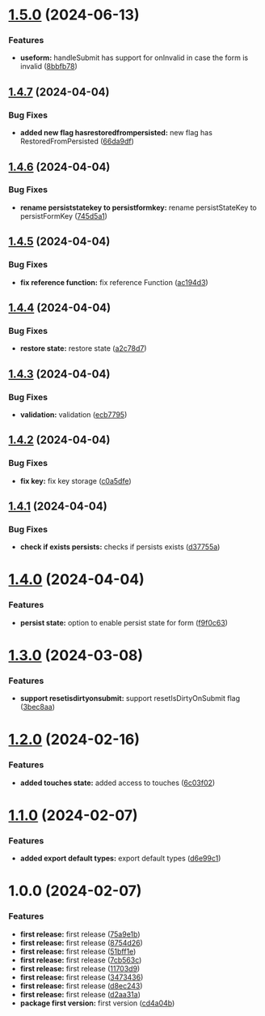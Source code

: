 # [1.5.0](https://github.com/resourge/vue3-hook-form/compare/v1.4.7...v1.5.0) (2024-06-13)


### Features

* **useform:** handleSubmit has support for onInvalid in case the form is invalid ([8bbfb78](https://github.com/resourge/vue3-hook-form/commit/8bbfb78c7c2f2151911433e4f71cb126aac18eb6))

## [1.4.7](https://github.com/resourge/vue3-hook-form/compare/v1.4.6...v1.4.7) (2024-04-04)


### Bug Fixes

* **added new flag hasrestoredfrompersisted:** new flag has RestoredFromPersisted ([66da9df](https://github.com/resourge/vue3-hook-form/commit/66da9df3531b2e7107f01fee57ea0c926e6c2133))

## [1.4.6](https://github.com/resourge/vue3-hook-form/compare/v1.4.5...v1.4.6) (2024-04-04)


### Bug Fixes

* **rename persiststatekey to persistformkey:** rename persistStateKey to persistFormKey ([745d5a1](https://github.com/resourge/vue3-hook-form/commit/745d5a1dd7e9f3f79f9bb0a76c512faade41c413))

## [1.4.5](https://github.com/resourge/vue3-hook-form/compare/v1.4.4...v1.4.5) (2024-04-04)


### Bug Fixes

* **fix reference function:** fix reference Function ([ac194d3](https://github.com/resourge/vue3-hook-form/commit/ac194d3bc8afb288932bd3a511acd488809f8afc))

## [1.4.4](https://github.com/resourge/vue3-hook-form/compare/v1.4.3...v1.4.4) (2024-04-04)


### Bug Fixes

* **restore state:** restore state ([a2c78d7](https://github.com/resourge/vue3-hook-form/commit/a2c78d7b13ae3c5c92f85bcc160c58f6e9b300d3))

## [1.4.3](https://github.com/resourge/vue3-hook-form/compare/v1.4.2...v1.4.3) (2024-04-04)


### Bug Fixes

* **validation:** validation ([ecb7795](https://github.com/resourge/vue3-hook-form/commit/ecb7795bd47d79e5e7ef12cfa65d6eab1354cb83))

## [1.4.2](https://github.com/resourge/vue3-hook-form/compare/v1.4.1...v1.4.2) (2024-04-04)


### Bug Fixes

* **fix key:** fix key storage ([c0a5dfe](https://github.com/resourge/vue3-hook-form/commit/c0a5dfe154e73bf011bf2e92b282b7882fbdb2b2))

## [1.4.1](https://github.com/resourge/vue3-hook-form/compare/v1.4.0...v1.4.1) (2024-04-04)


### Bug Fixes

* **check if exists persists:** checks if persists exists ([d37755a](https://github.com/resourge/vue3-hook-form/commit/d37755a0cb175f6eb7d96cef080ae349ae1f4fe6))

# [1.4.0](https://github.com/resourge/vue3-hook-form/compare/v1.3.0...v1.4.0) (2024-04-04)


### Features

* **persist state:** option to enable persist state for form ([f9f0c63](https://github.com/resourge/vue3-hook-form/commit/f9f0c637e0f6537bfb9d67e6bdd5967f6fe5489a))

# [1.3.0](https://github.com/resourge/vue3-hook-form/compare/v1.2.0...v1.3.0) (2024-03-08)


### Features

* **support resetisdirtyonsubmit:** support resetIsDirtyOnSubmit flag ([3bec8aa](https://github.com/resourge/vue3-hook-form/commit/3bec8aa6a06f68c2c72094f43aa0579ce04c5c51))

# [1.2.0](https://github.com/resourge/vue3-hook-form/compare/v1.1.0...v1.2.0) (2024-02-16)


### Features

* **added touches state:** added access to touches ([6c03f02](https://github.com/resourge/vue3-hook-form/commit/6c03f025cd11b3665df9e08c26aa96ca331ec23a))

# [1.1.0](https://github.com/resourge/vue3-hook-form/compare/v1.0.0...v1.1.0) (2024-02-07)


### Features

* **added export default types:** export default types ([d6e99c1](https://github.com/resourge/vue3-hook-form/commit/d6e99c1e6f8e0f9f453a3cf35e93637e5cf40c92))

# 1.0.0 (2024-02-07)


### Features

* **first release:** first release ([75a9e1b](https://github.com/resourge/vue3-hook-form/commit/75a9e1ba58002705818aa6c30b1a31a704bbe1ec))
* **first release:** first release ([8754d26](https://github.com/resourge/vue3-hook-form/commit/8754d264aa2d10b3ef7b4db487b829551b6924cb))
* **first release:** first release ([51bff1e](https://github.com/resourge/vue3-hook-form/commit/51bff1e6229741b5c54ce3ecb31ff52ac1373a0a))
* **first release:** first release ([7cb563c](https://github.com/resourge/vue3-hook-form/commit/7cb563cb9c1ff5e5921a38b5548dac8d213a797f))
* **first release:** first release ([11703d9](https://github.com/resourge/vue3-hook-form/commit/11703d91272be5aeea2ff02d9f7a8e3070e13eba))
* **first release:** first release ([3473436](https://github.com/resourge/vue3-hook-form/commit/34734368b83efa80612058de8a6b408c920dc6c8))
* **first release:** first release ([d8ec243](https://github.com/resourge/vue3-hook-form/commit/d8ec243226740b96b1138d2b4782711f754dfb93))
* **first release:** first release ([d2aa31a](https://github.com/resourge/vue3-hook-form/commit/d2aa31ac9f30c099174e7103ae589b2fdf2b45c8))
* **package first version:** first version ([cd4a04b](https://github.com/resourge/vue3-hook-form/commit/cd4a04b90c0289067205aee9a4852eecc726062c))
